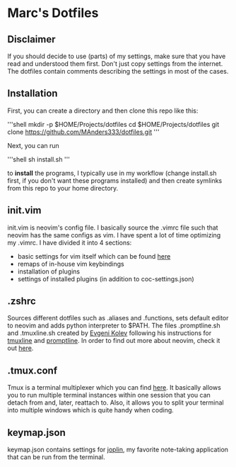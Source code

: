 # Marc's Dotfiles

## Disclaimer

If you should decide to use (parts) of my settings, make sure that you have read and understood them first. Don't just copy settings from the internet.
The dotfiles contain comments describing the settings in most of the cases.

## Installation

First, you can create a directory and then clone this repo like this:

'''shell
mkdir -p $HOME/Projects/dotfiles
cd $HOME/Projects/dotfiles
git clone https://github.com/MAnders333/dotfiles.git
'''

Next, you can run

'''shell
sh install.sh
'''

to **install** the programs, I typically use in my workflow (change install.sh first, if you don't want these programs installed) and then create symlinks from this repo to your home directory.

## init.vim

init.vim is neovim's config file. I basically source the .vimrc file such that neovim has the same configs as vim.
I have spent a lot of time optimizing my .vimrc. I have divided it into 4 sections:

- basic settings for vim itself which can be found [here](http://vimdoc.sourceforge.net/htmldoc/options.html)
- remaps of in-house vim keybindings
- installation of plugins
- settings of installed plugins (in addition to coc-settings.json)

## .zshrc

Sources different dotfiles such as .aliases and .functions, sets default editor to neovim and adds python interpreter to \$PATH.
The files .promptline.sh and .tmuxline.sh created by [Evgeni Kolev](https://github.com/edkolev) following his instructions for [tmuxline](https://github.com/edkolev/tmuxline.vim) and [promptline](https://github.com/edkolev/promptline.vim).
In order to find out more about neovim, check it out [here](https://github.com/neovim/neovim).

## .tmux.conf

Tmux is a terminal multiplexer which you can find [here](https://github.com/tmux/tmux). It basically allows you to run multiple terminal instances within one session that you can detach from and, later, reattach to. Also, it allows you to split your terminal into multiple windows which is quite handy when coding.

## keymap.json

keymap.json contains settings for [joplin](https://github.com/laurent22/joplin), my favorite note-taking application that can be run from the terminal.
